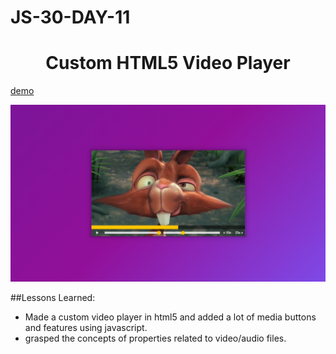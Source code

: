 # JS-30-DAY-11

<h1 align="center"> Custom HTML5 Video Player  </h1>

[demo](https://cenacrharsh.github.io/JS-30-DAY-11/)

![ss.png](./ss.png)

##Lessons Learned:

- Made a custom video player in html5 and added a lot of media buttons and features using javascript.
- grasped the concepts of properties related to video/audio files.
